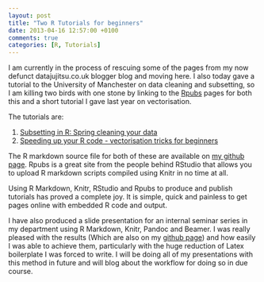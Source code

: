 ```yaml
---
layout: post
title: "Two R Tutorials for beginners"
date: 2013-04-16 12:57:00 +0100
comments: true
categories: [R, Tutorials]
---
```


I am currently in the process of rescuing some of the pages from my now defunct datajujitsu.co.uk blogger blog and moving here.  I also today gave a tutorial to the University of Manchester on data cleaning and subsetting, so I am killing two birds with one stone by linking to the [Rpubs](http://rpubs.com/) pages for both this and a short tutorial I gave last year on vectorisation.

The tutorials are:

1. [Subsetting in R: Spring cleaning your data](http://rpubs.com/daspringate/subsetting)
2. [Speeding up your R code - vectorisation tricks for beginners](http://rpubs.com/daspringate/vectorisation)

The R markdown source file for both of these are available on [my github page](https://github.com/DASpringate/tutorials). Rpubs is a great site from the people behind RStudio that allows you to upload R markdown scripts compiled using Knitr in no time at all.  

Using R Markdown, Knitr, RStudio and Rpubs to produce and publish tutorials has proved a complete joy.  It is simple, quick and painless to get pages online with embedded R code and output.  

I have also produced a slide presentation for an internal seminar series in my department using R Markdown, Knitr, Pandoc and Beamer. I was really pleased with the results (Which are also on my [github page](https://github.com/DASpringate/tutorials/tree/master/Primary_Care_Databases/March_2013)) and how easily I was able to achieve them, particularly with  the huge reduction of Latex boilerplate I was forced to write.  I will be doing all of my presentations with this method in future and will blog about the workflow for doing so in due course.
